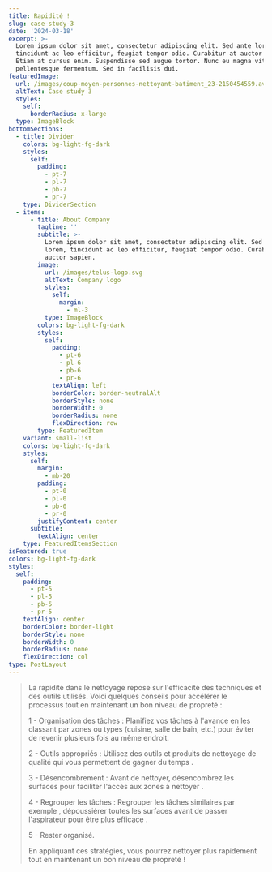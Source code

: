 ```yaml
---
title: Rapidité !
slug: case-study-3
date: '2024-03-18'
excerpt: >-
  Lorem ipsum dolor sit amet, consectetur adipiscing elit. Sed ante lorem,
  tincidunt ac leo efficitur, feugiat tempor odio. Curabitur at auctor sapien.
  Etiam at cursus enim. Suspendisse sed augue tortor. Nunc eu magna vitae lorem
  pellentesque fermentum. Sed in facilisis dui.
featuredImage:
  url: /images/coup-moyen-personnes-nettoyant-batiment_23-2150454559.avif
  altText: Case study 3
  styles:
    self:
      borderRadius: x-large
  type: ImageBlock
bottomSections:
  - title: Divider
    colors: bg-light-fg-dark
    styles:
      self:
        padding:
          - pt-7
          - pl-7
          - pb-7
          - pr-7
    type: DividerSection
  - items:
      - title: About Company
        tagline: ''
        subtitle: >-
          Lorem ipsum dolor sit amet, consectetur adipiscing elit. Sed ante
          lorem, tincidunt ac leo efficitur, feugiat tempor odio. Curabitur at
          auctor sapien.
        image:
          url: /images/telus-logo.svg
          altText: Company logo
          styles:
            self:
              margin:
                - ml-3
          type: ImageBlock
        colors: bg-light-fg-dark
        styles:
          self:
            padding:
              - pt-6
              - pl-6
              - pb-6
              - pr-6
            textAlign: left
            borderColor: border-neutralAlt
            borderStyle: none
            borderWidth: 0
            borderRadius: none
            flexDirection: row
        type: FeaturedItem
    variant: small-list
    colors: bg-light-fg-dark
    styles:
      self:
        margin:
          - mb-20
        padding:
          - pt-0
          - pl-0
          - pb-0
          - pr-0
        justifyContent: center
      subtitle:
        textAlign: center
    type: FeaturedItemsSection
isFeatured: true
colors: bg-light-fg-dark
styles:
  self:
    padding:
      - pt-5
      - pl-5
      - pb-5
      - pr-5
    textAlign: center
    borderColor: border-light
    borderStyle: none
    borderWidth: 0
    borderRadius: none
    flexDirection: col
type: PostLayout
---
```

> La rapidité dans le nettoyage repose sur l'efficacité des techniques et des outils utilisés. Voici quelques conseils pour accélérer le processus tout en maintenant un bon niveau de propreté :
>
>  1 - Organisation des tâches : Planifiez vos tâches à l'avance en les classant par zones ou types (cuisine, salle de bain, etc.) pour éviter de revenir plusieurs fois au même endroit. 
>
> 2 - Outils appropriés : Utilisez des outils et produits de nettoyage de qualité qui vous permettent de gagner du temps .
>
> 3 - Désencombrement : Avant de nettoyer, désencombrez les surfaces pour faciliter l'accès aux zones à nettoyer .
>
> 4 - Regrouper les tâches : Regrouper les tâches similaires par exemple , dépoussiérer toutes les surfaces avant de passer l'aspirateur pour être plus efficace . 
>
> 5 - Rester organisé.
>
> En appliquant ces stratégies, vous pourrez nettoyer plus  rapidement tout en maintenant un bon niveau de propreté ! 

